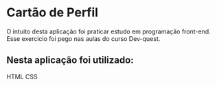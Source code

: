 
# Cartão de Perfil
O intuito desta aplicação foi praticar estudo em programação front-end.
Esse exercicio foi pego nas aulas do curso Dev-quest.

## Nesta aplicação foi utilizado:

HTML
CSS
